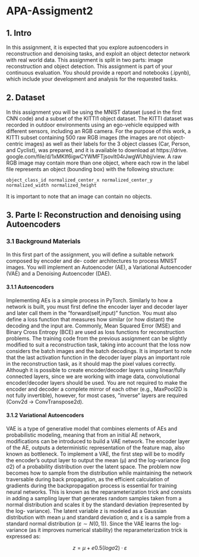 # APA-Assigment2


## 1. Intro

In this assignment, it is expected that you explore autoencoders in reconstruction and denoising tasks, and exploit an object detector network with real world data. This assignment is split in two parts: image reconstruction and object detection. This assignment is part of your continuous evaluation. You should provide a report and notebooks (.ipynb), which include your development and analysis for the requested tasks.


## 2. Dataset

In this assignment you will be using the MNIST dataset (used in the first CNN code) and a subset of the KITTI1 object dataset. The KITTI dataset was recorded in outdoor environments using an ego-vehicle equipped with different sensors, including an RGB camera. For the purpose of this work, a KITTI subset containing 500 raw RGB images (the images are not object-centric images) as well as their labels for the 3 object classes (Car, Person, and Cyclist), was prepared, and it is available to download at https://drive. google.com/file/d/1xMKIf6igwCYWMFTjsovlt04rJwgWUhbj/view. A raw RGB image may contain more than one object, where each row in the label file represents an object (bounding box) with the following structure:

```object_class_id normalized_center_x normalized_center_y normalized_width normalized_height```

It is important to note that an image can contain no objects.

## 3. Parte I: Reconstruction and denoising using Autoencoders

### 3.1 Background Materials

In this first part of the assignment, you will define a suitable network composed by encoder and de- coder architectures to process MNIST images. You will implement an Autoencoder (AE), a Variational Autoencoder (VAE) and a Denoising Autoencoder (DAE).

#### 3.1.1 Autoencoders


Implementing AEs is a simple process in PyTorch. Similarly to how a network is built, you must first define the encoder layer and decoder layer and later call them in the ”forward(self,input)” function. You must also define a loss function that measures how similar (or how distant) the decoding and the input are. Commonly, Mean Squared Error (MSE) and Binary Cross Entropy (BCE) are used as loss functions for reconstruction problems. The training code from the previous assignment can be slightly modified to suit a reconstruction task, taking into account that the loss now considers the batch images and the batch decodings. It is important to note that the last activation function in the decoder layer plays an important role in the reconstruction task, as it should map the pixel values correctly. Although it is possible to create encoder/decoder layers using linear/fully connected layers, since we are working with image data, convolutional encoder/decoder layers should be used. You are not required to make the encoder and decoder a complete mirror of each other (e.g., MaxPool2D is not fully invertible), however, for most cases, ”inverse” layers are required (Conv2d → ConvTranspose2d).

#### 3.1.2 Variational Autoencoders
VAE is a type of generative model that combines elements of AEs and probabilistic modeling, meaning that from an initial AE network, modifications can be introduced to build a VAE network. The encoder layer of the AE, outputs a deterministic representation of the feature map, also known as bottleneck. To implement a VAE, the first step will be to modify the encoder’s output layer to output the mean (μ) and the log-variance (log σ2) of a probability distribution over the latent space. The problem now becomes how to sample from the distribution while maintaining the network traversable during back propagation, as the efficient calculation of gradients during the backpropagation process is essential for training neural networks. This is known as the reparameterization trick and consists in adding a sampling layer that generates random samples taken from a normal distribution and scales it by the standard deviation (represented by the log- variance). The latent variable z is modeled as a Gaussian distribution with mean μ and standard deviation σ, and ε is a sample from a standard normal distribution $(ε ∼ N (0, 1))$. Since the VAE learns the log-variance (as it improves numerical stability) the reparameterization trick is expressed as:

$$ z = μ + e0.5(log σ2) · ε $$
